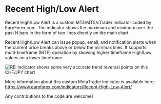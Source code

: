 # Recent High/Low Alert
 
Recent High/Low Alert is a custom MT4/MT5/cTrader indicator coded by EarnForex.com. The indicator shows the maximum and minimum over the past N bars in the form of two lines directly on the main chart.

Recent High/Low Alert can issue popup, email, and notification alerts when the current price breaks above or below the min/max lines. It supports multi-timeframe (MTF) operation by showing higher timeframe High/Low values on a lower timeframe. 

![REI indicator shows some very accurate trend reversal points on this CHF/JPY chart](https://github.com/EarnForex/Recent-High-Low-Alert/blob/main/README_Images/recent-high-low-alert-min-max-levels.png)

More information about this custom MetaTrader indicator is available here: https://www.earnforex.com/indicators/Recent-High-Low-Alert/

Any contributions to the code are welcome!
